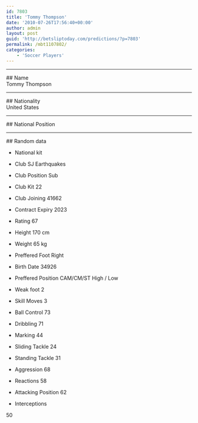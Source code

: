 ```yaml
---
id: 7803
title: 'Tommy Thompson'
date: '2010-07-26T17:56:40+00:00'
author: admin
layout: post
guid: 'http://betsliptoday.com/predictions/?p=7803'
permalink: /mbt1107802/
categories:
    - 'Soccer Players'
---
```


- - - - - -

\## Name  
 Tommy Thompson

- - - - - -

\## Nationality  
 United States

- - - - - -

\## National Position

- - - - - -

\## Random data

- National kit
- Club
 SJ Earthquakes

- Club Position
 Sub

- Club Kit
 22

- Club Joining
 41662

- Contract Expiry
 2023

- Rating
 67

- Height
 170 cm

- Weight
 65 kg

- Preffered Foot
 Right

- Birth Date
 34926

- Preffered Position
 CAM/CM/ST High / Low

- Weak foot
 2

- Skill Moves
 3

- Ball Control
 73

- Dribbling
 71

- Marking
 44

- Sliding Tackle
 24

- Standing Tackle
 31

- Aggression
 68

- Reactions
 58

- Attacking Position
 62

- Interceptions

 50